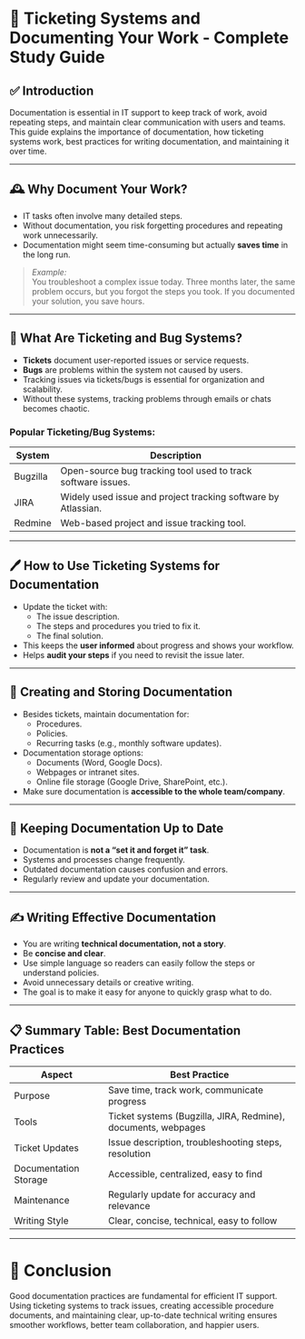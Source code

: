 # 📝 Ticketing Systems and Documenting Your Work - Complete Study Guide

## ✅ Introduction

Documentation is essential in IT support to keep track of work, avoid repeating steps, and maintain clear communication with users and teams. This guide explains the importance of documentation, how ticketing systems work, best practices for writing documentation, and maintaining it over time.

---

## 🕰️ Why Document Your Work?

- IT tasks often involve many detailed steps.  
- Without documentation, you risk forgetting procedures and repeating work unnecessarily.  
- Documentation might seem time-consuming but actually **saves time** in the long run.  

> *Example:*  
> You troubleshoot a complex issue today. Three months later, the same problem occurs, but you forgot the steps you took. If you documented your solution, you save hours.

---

## 🎫 What Are Ticketing and Bug Systems?

- **Tickets** document user-reported issues or service requests.  
- **Bugs** are problems within the system not caused by users.  
- Tracking issues via tickets/bugs is essential for organization and scalability.  
- Without these systems, tracking problems through emails or chats becomes chaotic.  

### Popular Ticketing/Bug Systems:

| System    | Description                                                   |  
|-----------|---------------------------------------------------------------|  
| Bugzilla  | Open-source bug tracking tool used to track software issues.  |  
| JIRA      | Widely used issue and project tracking software by Atlassian.|  
| Redmine   | Web-based project and issue tracking tool.                    |  

---

## 🖊️ How to Use Ticketing Systems for Documentation

- Update the ticket with:  
  - The issue description.  
  - The steps and procedures you tried to fix it.  
  - The final solution.  
- This keeps the **user informed** about progress and shows your workflow.  
- Helps **audit your steps** if you need to revisit the issue later.  

---

## 📂 Creating and Storing Documentation

- Besides tickets, maintain documentation for:  
  - Procedures.  
  - Policies.  
  - Recurring tasks (e.g., monthly software updates).  
- Documentation storage options:  
  - Documents (Word, Google Docs).  
  - Webpages or intranet sites.  
  - Online file storage (Google Drive, SharePoint, etc.).  
- Make sure documentation is **accessible to the whole team/company**.

---

## 🔄 Keeping Documentation Up to Date

- Documentation is **not a “set it and forget it” task**.  
- Systems and processes change frequently.  
- Outdated documentation causes confusion and errors.  
- Regularly review and update your documentation.

---

## ✍️ Writing Effective Documentation

- You are writing **technical documentation, not a story**.  
- Be **concise and clear**.  
- Use simple language so readers can easily follow the steps or understand policies.  
- Avoid unnecessary details or creative writing.  
- The goal is to make it easy for anyone to quickly grasp what to do.

---

## 📋 Summary Table: Best Documentation Practices

| Aspect                 | Best Practice                                                      |  
|------------------------|-------------------------------------------------------------------|  
| Purpose                | Save time, track work, communicate progress                        |  
| Tools                  | Ticket systems (Bugzilla, JIRA, Redmine), documents, webpages      |  
| Ticket Updates         | Issue description, troubleshooting steps, resolution               |  
| Documentation Storage  | Accessible, centralized, easy to find                              |  
| Maintenance            | Regularly update for accuracy and relevance                        |  
| Writing Style          | Clear, concise, technical, easy to follow                         |  

---

# 🚀 Conclusion

Good documentation practices are fundamental for efficient IT support. Using ticketing systems to track issues, creating accessible procedure documents, and maintaining clear, up-to-date technical writing ensures smoother workflows, better team collaboration, and happier users.


